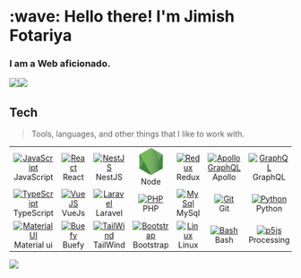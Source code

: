 <h1 id="jimishf-title">:wave: Hello there! I'm Jimish Fotariya</h1>
<h3>I am a Web aficionado.</h3>

<img src="https://github-readme-stats.vercel.app/api?username=jimishf&show_icons=true&theme=gotham&count_private=true&include_all_commits=true" /><img src="https://github-readme-stats.vercel.app/api/top-langs/?username=jimishf&theme=gotham&layout=compact&count_private=true&include_all_commits=true&show_icons=true" />

<h2 id="jimishf-tech">Tech</h2>

> Tools, languages, and other things that I like to work with.

<table>
  <tr>
    <td align="center">
      <a href="#jimishf-tech">
        <img src="https://upload.wikimedia.org/wikipedia/commons/thumb/9/99/Unofficial_JavaScript_logo_2.svg/1024px-Unofficial_JavaScript_logo_2.svg.png" width="48" alt="JavaScript" />
      </a>
      <br>JavaScript
    </td>
    <td align="center">
      <a href="#jimishf-tech">
        <img src="https://brandlogos.net/wp-content/uploads/2020/09/react-logo.png" width="48" alt="React" />
      </a>
      <br>React
    </td>
    <td align="center">
      <a href="#jimishf-tech">
        <img src="https://d33wubrfki0l68.cloudfront.net/e937e774cbbe23635999615ad5d7732decad182a/26072/logo-small.ede75a6b.svg" width="48" alt="NestJS" />
      </a>
      <br>NestJS
    </td>
    <td align="center">
      <a href="#jimishf-tech">
        <img src="https://raw.githubusercontent.com/github/explore/80688e429a7d4ef2fca1e82350fe8e3517d3494d/topics/nodejs/nodejs.png" width="48" alt="Node JS" />
      </a>
      <br>Node
    </td>
     <td align="center"> 
      <a href="#jimishf-tech" >
        <img src="https://cdn.worldvectorlogo.com/logos/redux.svg" width="48" alt="Redux" />
      </a>
      <br>Redux
    </td>
    <td align="center">
      <a href="#jimishf-tech" >
        <img src="https://logowiki.net/uploads/logo/a/apollo-graphql-compact.svg" width="48" alt="Apollo GraphQL" />
      </a>
      <br>Apollo
    </td>
    <td align="center">
      <a href="#jimishf-tech" >
        <img src="https://upload.wikimedia.org/wikipedia/commons/thumb/1/17/GraphQL_Logo.svg/2048px-GraphQL_Logo.svg.png" width="48" alt="GraphQL" />
      </a>
      <br>GraphQL
    </td>
    <td align="center"> 
      <a href="#jimishf-tech" >
        <img src="https://www.docker.com/wp-content/uploads/2022/03/vertical-logo-monochromatic.png" width="48" style="object-fit: contain" alt="Docker" style="object-fit: contain" />
      </a>
      <br>Docker
    </td>
    <td align="center"> 
      <a href="#jimishf-tech" >
        <img src="https://img.icons8.com/?size=128&id=t2x6DtCn5Zzx&format=png" alt="Nginx"  width="48" />
      </a>
      <br>Nginx
    </td>
  </tr>

  <tr>
    <td align="center">
      <a href="#jimishf-tech">
        <img src="https://upload.wikimedia.org/wikipedia/commons/thumb/4/4c/Typescript_logo_2020.svg/1200px-Typescript_logo_2020.svg.png" width="48" alt="TypeScript" />
      </a>
      <br>TypeScript
    </td>
    <td align="center" >
      <a href="#jimishf-tech">
        <img src="https://upload.wikimedia.org/wikipedia/commons/9/95/Vue.js_Logo_2.svg" width="48" alt="VueJS" />
      </a>
      <br>VueJs
    </td>
    <td align="center" >
      <a href="#jimishf-tech">
        <img src="https://upload.wikimedia.org/wikipedia/commons/9/9a/Laravel.svg" width="48" alt="Laravel" />
      </a>
      <br>Laravel
    </td>
    <td align="center">
      <a href="#jimishf-tech" >
        <img src="https://i.ibb.co/LzmYpDX/146-1466902-php-logo-png-transparent-php-logo-png-png-removebg-preview.png" width="48" alt="PHP" />
      </a>
      <br>PHP
    </td>
    <td align="center">
      <a href="#jimishf-tech">
        <img src="https://upload.wikimedia.org/wikipedia/en/d/dd/MySQL_logo.svg" width="48" alt="MySql" />
      </a>
      <br>MySql
    </td>
    <td align="center">
      <a href="#jimishf-tech" >
        <img src="https://upload.wikimedia.org/wikipedia/commons/thumb/3/3f/Git_icon.svg/1200px-Git_icon.svg.png" width="48" alt="Git" />
      </a>
      <br>Git
    </td>
    <td align="center">
      <a href="#jimishf-tech">
        <img src="https://upload.wikimedia.org/wikipedia/commons/thumb/c/c3/Python-logo-notext.svg/1200px-Python-logo-notext.svg.png" width="48" alt="Python" />
      </a>
      <br>Python
    </td>
    <td align="center">
      <a href="#jimishf-tech">
        <img src="https://iconape.com/wp-content/png_logo_vector/cib-flask.png" width="48" alt="Flask" />
      </a>
      <br>Flask
    </td>
     <td align="center"> 
      <a href="#jimishf-tech" >
        <img src="https://i.ibb.co/QXHcMvM/58481021cef1014c0b5e494b.png" width="48" alt="Mongo DB" />
      </a>
      <br>MongoDB
    </td>
  </tr>
   <tr>
    <td align="center">
      <a href="#jimishf-tech">
        <img src="https://media.zeemly.com/zeemly/product/material-ui.png" width="48" alt="Material UI" />
      </a>
      <br>Material ui
    </td>
    <td align="center">
      <a href="#jimishf-tech">
        <img src="https://buefy.org/static/img/buefy.1d65c18.png" width="48" style="object-fit: contain" alt="Buefy" />
      </a>
      <br>Buefy
    </td>
    <td align="center">
      <a href="#jimishf-tech">
        <img src="https://www.vectorlogo.zone/logos/tailwindcss/tailwindcss-icon.svg" width="48" alt="TailWind" />
      </a>
      <br>TailWind
    </td>
    <td align="center">
      <a href="#jimishf-tech">
        <img src="https://cdn.worldvectorlogo.com/logos/bootstrap-4.svg" width="48" alt="Bootstrap" />
      </a>
      <br>Bootstrap
    </td>
    <td align="center">
      <a href="#jimishf-tech" >
        <img src="https://camo.githubusercontent.com/d7574156c7a1844d3c2907bae0e76254cca759290c08e08a6ef2bd7543c8c0ca/68747470733a2f2f692e6962622e636f2f737331374b47302f63376238313133323437666563643833626439623565643562643366333464352d72656d6f766562672d707265766965772e706e67" width="48" alt="Linux" />
      </a>
      <br>Linux
    </td>    
    <td align="center">
      <a href="#jimishf-tech">
        <img src="https://bashlogo.com/img/symbol/png/full_colored_dark.png" width="48" alt="Bash" />
      </a>
      <br>Bash
    </td>
    <td align="center">
      <a href="#jimishf-tech">
        <img src="https://p5js.org/assets/img/p5js.svg" width="45" height="45" style="object-fit: contain" alt="p5js" />
      </a>
      <br>Processing
    </td>
    <td align="center">
      <a href="#jimishf-tech">
        <img src="https://4.bp.blogspot.com/-rtNRVM3aIvI/XJX_U07Z-II/AAAAAAAAJXY/YpdOo490FTgdKOxM4qDG-2-EzcNFAWkKACK4BGAYYCw/s1600/logo%2Bfirebase%2Bicon.png" width="48" alt="Firebase" />
      </a>
      <br>Firebase
    </td>
    <td align="center"> 
      <a href="#jimishf-tech" >
        <img src="https://upload.wikimedia.org/wikipedia/commons/9/93/Amazon_Web_Services_Logo.svg" width="48" alt="AWS" />
      </a>
      <br>AWS
    </td>
  </tr>

</table>


[linkedin]: https://www.linkedin.com/in/JimishFotariya "LinkedIn"

[twitter]: https://twitter.com/JimishFotariya "Twitter"

[stackoverflow]: https://stackoverflow.com/users/3599251/jimish-fotariya/ "StackOverflow"


<img src="https://github-readme-activity-graph.vercel.app/graph?username=jimishf&theme=gotham&border_radius=100" />

